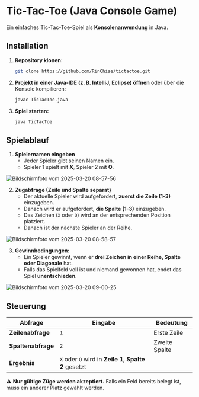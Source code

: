 # Tic-Tac-Toe (Java Console Game)

Ein einfaches Tic-Tac-Toe-Spiel als **Konsolenanwendung** in Java.

## Installation

1. **Repository klonen:**
   ```sh
   git clone https://github.com/RinChise/tictactoe.git
   ```
2. **Projekt in einer Java-IDE (z. B. IntelliJ, Eclipse) öffnen** oder über die Konsole kompilieren:
   ```sh
   javac TicTacToe.java
   ```
3. **Spiel starten:**
   ```sh
   java TicTacToe
   ```

## Spielablauf

1. **Spielernamen eingeben**
    - Jeder Spieler gibt seinen Namen ein.
    - Spieler 1 spielt mit **X**, Spieler 2 mit **O**.
  
![Bildschirmfoto vom 2025-03-20 08-57-56](https://github.com/user-attachments/assets/9a2a717f-3209-4f7b-8e2d-c9ad1b951c4c)


2. **Zugabfrage (Zeile und Spalte separat)**
    - Der aktuelle Spieler wird aufgefordert, **zuerst die Zeile (1-3)** einzugeben.
    - Danach wird er aufgefordert, **die Spalte (1-3)** einzugeben.
    - Das Zeichen (`X` oder `O`) wird an der entsprechenden Position platziert.
    - Danach ist der nächste Spieler an der Reihe.
  
![Bildschirmfoto vom 2025-03-20 08-58-57](https://github.com/user-attachments/assets/ef6667b5-967d-4efe-93f7-1cd1edbeaa46)


3. **Gewinnbedingungen:**
    - Ein Spieler gewinnt, wenn er **drei Zeichen in einer Reihe, Spalte oder Diagonale** hat.
    - Falls das Spielfeld voll ist und niemand gewonnen hat, endet das Spiel **unentschieden**.
  
![Bildschirmfoto vom 2025-03-20 09-00-25](https://github.com/user-attachments/assets/f609a33f-9653-4400-85c0-bf11c1481955)


## Steuerung

| Abfrage | Eingabe | Bedeutung |
|---------|--------|----------|
| **Zeilenabfrage** | `1` | Erste Zeile |
| **Spaltenabfrage** | `2` | Zweite Spalte |
| **Ergebnis** | `X` oder `O` wird in **Zeile 1, Spalte 2** gesetzt |

⚠ **Nur gültige Züge werden akzeptiert.** Falls ein Feld bereits belegt ist, muss ein anderer Platz gewählt werden.
